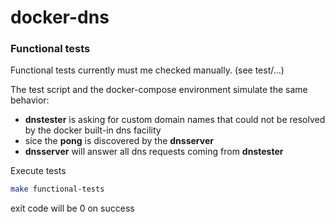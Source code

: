 # docker-dns
### Functional tests
Functional tests currently must me checked manually. (see test/...)

The test script and the docker-compose environment simulate the same behavior:

* **dnstester** is asking for custom domain names that could not be resolved by the docker built-in dns facility
* sice the **pong** is discovered by the **dnsserver**
* **dnsserver** will answer all dns requests coming from **dnstester**

Execute tests
```bash
make functional-tests
```
exit code will be 0 on success